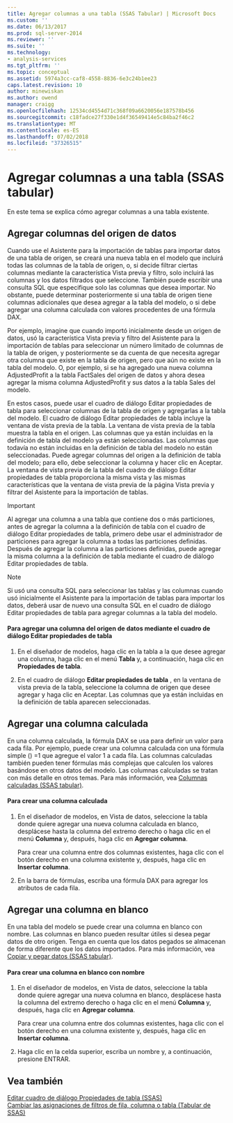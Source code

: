 ```yaml
---
title: Agregar columnas a una tabla (SSAS Tabular) | Microsoft Docs
ms.custom: ''
ms.date: 06/13/2017
ms.prod: sql-server-2014
ms.reviewer: ''
ms.suite: ''
ms.technology:
- analysis-services
ms.tgt_pltfrm: ''
ms.topic: conceptual
ms.assetid: 5974a3cc-caf8-4558-8836-6e3c24b1ee23
caps.latest.revision: 10
author: minewiskan
ms.author: owend
manager: craigg
ms.openlocfilehash: 12534cd4554d71c368f09a6620056e187578b456
ms.sourcegitcommit: c18fadce27f330e1d4f36549414e5c84ba2f46c2
ms.translationtype: MT
ms.contentlocale: es-ES
ms.lasthandoff: 07/02/2018
ms.locfileid: "37326515"
---
```

# <a name="add-columns-to-a-table-ssas-tabular"></a>Agregar columnas a una tabla (SSAS tabular)
  En este tema se explica cómo agregar columnas a una tabla existente.  
  
## <a name="add-columns-from-the-data-source"></a>Agregar columnas del origen de datos  
 Cuando use el Asistente para la importación de tablas para importar datos de una tabla de origen, se creará una nueva tabla en el modelo que incluirá todas las columnas de la tabla de origen, o, si decide filtrar ciertas columnas mediante la característica Vista previa y filtro, solo incluirá las columnas y los datos filtrados que seleccione. También puede escribir una consulta SQL que especifique solo las columnas que desea importar. No obstante, puede determinar posteriormente si una tabla de origen tiene columnas adicionales que desea agregar a la tabla del modelo, o si debe agregar una columna calculada con valores procedentes de una fórmula DAX.  
  
 Por ejemplo, imagine que cuando importó inicialmente desde un origen de datos, usó la característica Vista previa y filtro del Asistente para la importación de tablas para seleccionar un número limitado de columnas de la tabla de origen, y posteriormente se da cuenta de que necesita agregar otra columna que existe en la tabla de origen, pero que aún no existe en la tabla del modelo. O, por ejemplo, si se ha agregado una nueva columna AdjustedProfit a la tabla FactSales del origen de datos y ahora desea agregar la misma columna AdjustedProfit y sus datos a la tabla Sales del modelo.  
  
 En estos casos, puede usar el cuadro de diálogo Editar propiedades de tabla para seleccionar columnas de la tabla de origen y agregarlas a la tabla del modelo. El cuadro de diálogo Editar propiedades de tabla incluye la ventana de vista previa de la tabla. La ventana de vista previa de la tabla muestra la tabla en el origen. Las columnas que ya están incluidas en la definición de tabla del modelo ya están seleccionadas. Las columnas que todavía no están incluidas en la definición de tabla del modelo no están seleccionadas. Puede agregar columnas del origen a la definición de tabla del modelo; para ello, debe seleccionar la columna y hacer clic en Aceptar. La ventana de vista previa de la tabla del cuadro de diálogo Editar propiedades de tabla proporciona la misma vista y las mismas características que la ventana de vista previa de la página Vista previa y filtrar del Asistente para la importación de tablas.  
  
> [!IMPORTANT]  
>  Al agregar una columna a una tabla que contiene dos o más particiones, antes de agregar la columna a la definición de tabla con el cuadro de diálogo Editar propiedades de tabla, primero debe usar el administrador de particiones para agregar la columna a todas las particiones definidas. Después de agregar la columna a las particiones definidas, puede agregar la misma columna a la definición de tabla mediante el cuadro de diálogo Editar propiedades de tabla.  
  
> [!NOTE]  
>  Si usó una consulta SQL para seleccionar las tablas y las columnas cuando usó inicialmente el Asistente para la importación de tablas para importar los datos, deberá usar de nuevo una consulta SQL en el cuadro de diálogo Editar propiedades de tabla para agregar columnas a la tabla del modelo.  
  
#### <a name="to-add-a-column-from-the-data-source-by-using-the-edit-table-properties-dialog-box"></a>Para agregar una columna del origen de datos mediante el cuadro de diálogo Editar propiedades de tabla  
  
1.  En el diseñador de modelos, haga clic en la tabla a la que desee agregar una columna, haga clic en el menú **Tabla** y, a continuación, haga clic en  **Propiedades de tabla**.  
  
2.  En el cuadro de diálogo **Editar propiedades de tabla** , en la ventana de vista previa de la tabla, seleccione la columna de origen que desee agregar y haga clic en Aceptar. Las columnas que ya están incluidas en la definición de tabla aparecen seleccionadas.  
  
## <a name="add-a-calculated-column"></a>Agregar una columna calculada  
 En una columna calculada, la fórmula DAX se usa para definir un valor para cada fila. Por ejemplo, puede crear una columna calculada con una fórmula simple () =1 que agregue el valor 1 a cada fila. Las columnas calculadas también pueden tener fórmulas más complejas que calculen los valores basándose en otros datos del modelo. Las columnas calculadas se tratan con más detalle en otros temas. Para más información, vea [Columnas calculadas &#40;SSAS tabular&#41;](ssas-calculated-columns.md).  
  
#### <a name="to-create-a-calculated-column"></a>Para crear una columna calculada  
  
1.  En el diseñador de modelos, en Vista de datos, seleccione la tabla donde quiere agregar una nueva columna calculada en blanco, desplácese hasta la columna del extremo derecho o haga clic en el menú **Columna** y, después, haga clic en **Agregar columna**.  
  
     Para crear una columna entre dos columnas existentes, haga clic con el botón derecho en una columna existente y, después, haga clic en **Insertar columna**.  
  
2.  En la barra de fórmulas, escriba una fórmula DAX para agregar los atributos de cada fila.  
  
## <a name="add-a-blank-column"></a>Agregar una columna en blanco  
 En una tabla del modelo se puede crear una columna en blanco con nombre. Las columnas en blanco pueden resultar útiles si desea pegar datos de otro origen. Tenga en cuenta que los datos pegados se almacenan de forma diferente que los datos importados. Para más información, vea [Copiar y pegar datos &#40;SSAS tabular&#41;](../copy-and-paste-data-ssas-tabular.md).  
  
#### <a name="to-create-a-named-blank-column"></a>Para crear una columna en blanco con nombre  
  
1.  En el diseñador de modelos, en Vista de datos, seleccione la tabla donde quiere agregar una nueva columna en blanco, desplácese hasta la columna del extremo derecho o haga clic en el menú **Columna** y, después, haga clic en **Agregar columna**.  
  
     Para crear una columna entre dos columnas existentes, haga clic con el botón derecho en una columna existente y, después, haga clic en **Insertar columna**.  
  
2.  Haga clic en la celda superior, escriba un nombre y, a continuación, presione ENTRAR.  
  
## <a name="see-also"></a>Vea también  
 [Editar cuadro de diálogo Propiedades de tabla &#40;SSAS&#41;](../edit-table-properties-dialog-box-ssas.md)   
 [Cambiar las asignaciones de filtros de fila, columna o tabla &#40;Tabular de SSAS&#41;](change-table-column-or-row-filter-mappings-ssas-tabular.md)  
  
  
